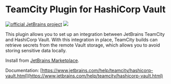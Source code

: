# TeamCity Plugin for HashiCorp Vault

[![official JetBrains project](https://jb.gg/badges/official.svg)](https://confluence.jetbrains.com/display/ALL/JetBrains+on+GitHub) 
[![](https://teamcity.jetbrains.com/app/rest/builds/buildType:TeamCityPluginsByJetBrains_TeamCityHashiCorpVaultPlugin_Build/statusIcon.svg)](https://teamcity.jetbrains.com/viewType.html?buildTypeId=TeamCityPluginsByJetBrains_TeamCityHashiCorpVaultPlugin_Build)

This plugin allows you to set up an integration between JetBrains TeamCity and HashiCorp Vault. With this integration in place, TeamCity builds can retrieve secrets from the remote Vault storage, which allows you to avoid storing sensitive data locally.


Install from [JetBrains Marketplace](https://plugins.jetbrains.com/plugin/10011-hashicorp-vault-support).

Documentation: [https://www.jetbrains.com/help/teamcity/hashicorp-vault.html](https://www.jetbrains.com/help/teamcity/hashicorp-vault.html)


